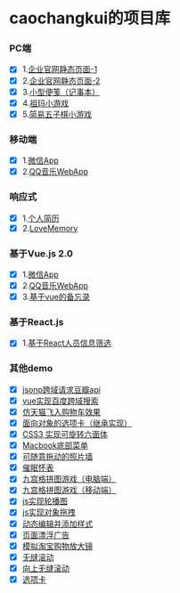 # caochangkui的项目库

### PC端

- [x] 1.[企业官网静态页面-1](http://caochangkui.github.io/firstjob/index.html)
- [x] 2.[企业官网静态页面-2](https://caochangkui.github.io/sssrifromcck/sssri--new.html)
- [x] 3.[小型便笺（记事本）](https://caochangkui.github.io/netbook/public/html/index.html)
- [x] 4.[祖玛小游戏](https://caochangkui.github.io/game_zuma/index.html)
- [x] 5.[简易五子棋小游戏](https://caochangkui.github.io/wuziqi/index.html)

### 移动端

- [x] 1.[微信App](https://caochangkui.github.io/wechat-by-cck/index.html)
- [x] 2.[QQ音乐WebApp](https://caochangkui.github.io/musicApp-by-cck/index.html)

### 响应式

- [x] 1.[个人简历](https://caochangkui.github.io/resume-cck/index.html)
- [x] 2.[LoveMemory](https://caochangkui.github.io/cck2wy-1/index.html)

### 基于Vue.js 2.0

- [x] 1.[微信App](https://caochangkui.github.io/wechat-by-cck/index.html)
- [x] 2.[QQ音乐WebApp](https://caochangkui.github.io/musicApp-by-cck/index.html)
- [x] 3.[基于vue的备忘录](https://caochangkui.github.io/vue-development-cck/todos.html)

### 基于React.js

- [x] 1.[基于React人员信息筛选](https://caochangkui.github.io/A-sample-test-by-React/index.html)

### 其他demo

- [x] [jsonp跨域请求豆瓣api](https://caochangkui.github.io/some-demo/pubuliu/index.html)
- [x] [vue实现百度跨域搜索](https://caochangkui.github.io/some-demo/baidu-research/index.html)
- [x] [仿天猫飞入购物车效果](https://caochangkui.github.io/add-to-cart/index.html)
- [x] [面向对象的选项卡（继承实现）](https://caochangkui.github.io/some-demo/tabs-by-objects/)
- [x] [CSS3 实现可旋转六面体](https://caochangkui.github.io/rotate-cube/index.html)
- [x] [Macbook底部菜单](https://caochangkui.github.io/Apple-menu/index.html)
- [x] [可随意拖动的照片墙](https://caochangkui.github.io/Photo_wall/index.html)
- [x] [催眠怀表](https://caochangkui.github.io/cuimian/index.html)
- [x] [九宫格拼图游戏（电脑端）](https://caochangkui.github.io/game_PinTu/index-pc.html)
- [x] [九宫格拼图游戏（移动端）](https://caochangkui.github.io/game_PinTu/index.html)
- [x] [js实现轮播图](https://caochangkui.github.io/scrolling/index.html)
- [x] [js实现对象拖拽](https://caochangkui.github.io/some-demo/drag/index.html)
- [x] [动态编辑并添加样式](https://caochangkui.github.io/some-demo/editing/index.html)
- [x] [页面漂浮广告](https://caochangkui.github.io/some-demo/floating-ad/index.html)
- [x] [模拟淘宝购物放大镜](https://caochangkui.github.io/some-demo/magnifier/index.html)
- [x] [无缝滚动](https://caochangkui.github.io/wufenggundong/index.html)
- [x] [向上无缝滚动](https://caochangkui.github.io/some-demo/scroll-up/index.html)
- [x] [选项卡](https://caochangkui.github.io/some-demo/tabs/index.html)
